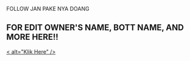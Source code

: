 FOLLOW JAN PAKE NYA DOANG

## FOR EDIT OWNER'S NAME, BOTT NAME, AND MORE HERE!!

<p><a href="https://github.com/BOTZ4YOU/Fahri-Botwav1/blob/master/setting.json"> < alt="Klik Here" /></a></p>
